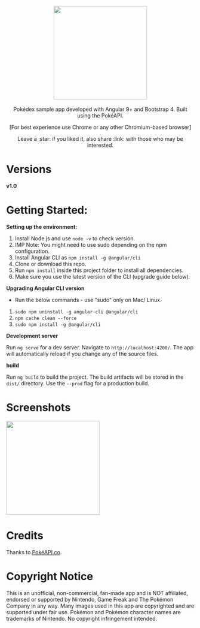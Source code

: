 <p align="center">
  <img src="https://logodownload.org/wp-content/uploads/2017/08/pokemon-logo.png" width="250px"><br><br>
   Pokédex sample app developed with Angular 9+ and Bootstrap 4. Built using the PokéAPI.
   <p align="center">[For best experience use Chrome or any other Chromium-based browser]</p>
</p>

<p align="center">Leave a :star: if you liked it, also share :link: with those who may be interested.<p>
 
# Versions
 **v1.0**

# Getting Started:

**Setting up the environment:**
1. Install Node.js and use `node -v` to check version.
1. IMP Note: You might need to use sudo depending on the npm configuration.
1. Install Angular CLI as `npm install -g @angular/cli`
1. Clone or download this repo.
1. Run `npm install` inside this project folder to install all dependencies.
1. Make sure you use the latest version of the CLI (upgrade guide below).

**Upgrading Angular CLI version**
* Run the below commands - use "sudo" only on Mac/ Linux.
1. `sudo npm uninstall -g angular-cli @angular/cli`
1. `npm cache clean --force`
1. `sudo npm install -g @angular/cli`

**Development server**

Run `ng serve` for a dev server. Navigate to `http://localhost:4200/`. The app will automatically reload if you change any of the source files.

**build**

Run `ng build` to build the project. The build artifacts will be stored in the `dist/` directory. Use the `--prod` flag for a production build.

# Screenshots

<img src="https://github.com/angelafonsecafaria/Pokedex/blob/main/src/assets/image/pokedex-app.gif" width="250px">

# Credits
Thanks to [PokéAPI.co](https://github.com/PokeAPI/pokeapi).

# Copyright Notice
This is an unofficial, non-commercial, fan-made app and is NOT affiliated, endorsed or supported by Nintendo, Game Freak and The Pokémon Company in any way. Many images used in this app are copyrighted and are supported under fair use. Pokémon and Pokémon character names are trademarks of Nintendo. No copyright infringement intended.

